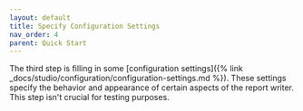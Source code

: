 ```yaml
---
layout: default
title: Specify Configuration Settings
nav_order: 4
parent: Quick Start
---
```


The third step is filling in some [configuration settings]({% link _docs/studio/configuration/configuration-settings.md %}). These settings specify the behavior and appearance of certain aspects of the report writer. This step isn't crucial for testing purposes.